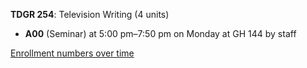 **TDGR 254**: Television Writing (4 units)

- **A00** (Seminar) at 5:00 pm–7:50 pm on Monday at GH 144 by staff

[Enrollment numbers over time](./TDGR254.tsv)
